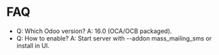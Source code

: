 # FAQ

- Q: Which Odoo version? A: 16.0 (OCA/OCB packaged).
- Q: How to enable? A: Start server with --addon mass_mailing_sms or install in UI.
